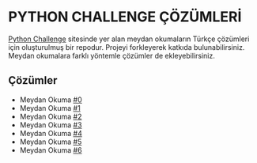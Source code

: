 # PYTHON CHALLENGE ÇÖZÜMLERİ
[Python Challenge](http://www.pythonchallenge.com) sitesinde yer alan meydan okumaların Türkçe çözümleri için oluşturulmuş bir repodur. Projeyi forkleyerek katkıda bulunabilirsiniz. Meydan okumalara farklı yöntemle çözümler de ekleyebilirsiniz.

## Çözümler
* Meydan Okuma [#0](cozumler/0.md)
* Meydan Okuma [#1](cozumler/1.md)
* Meydan Okuma [#2](cozumler/2.md)
* Meydan Okuma [#3](cozumler/3.md)
* Meydan Okuma [#4](cozumler/4.md)
* Meydan Okuma [#5](cozumler/5.md)
* Meydan Okuma [#6](cozumler/6.md)
